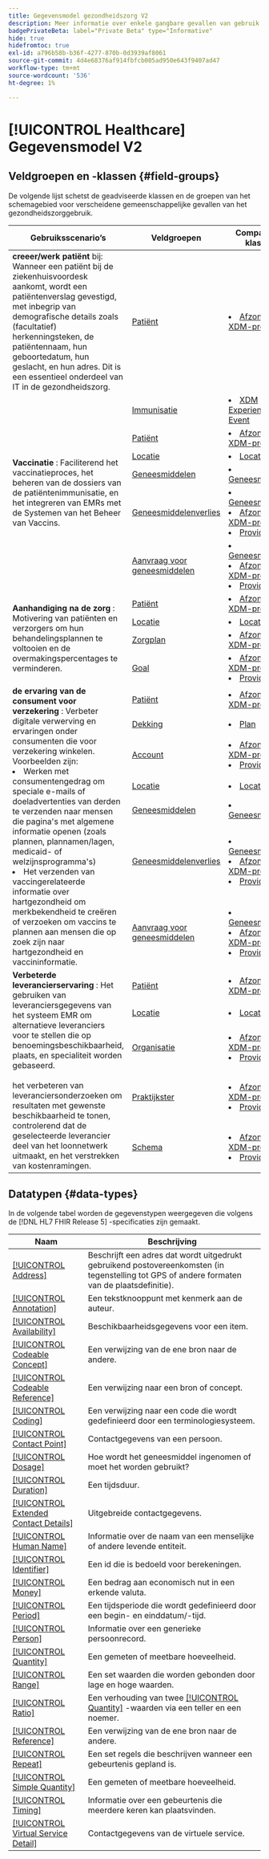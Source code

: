 ```yaml
---
title: Gegevensmodel gezondheidszorg V2
description: Meer informatie over enkele gangbare gevallen van gebruik in de gezondheidszorg en de beste klassen, verwante veldgroepen en te gebruiken datatypen.
badgePrivateBeta: label="Private Beta" type="Informative"
hide: true
hidefromtoc: true
exl-id: a796b58b-b36f-4277-870b-0d3939af8061
source-git-commit: 4d4e68376af914fbfcb005ad950e643f9407ad47
workflow-type: tm+mt
source-wordcount: '536'
ht-degree: 1%

---
```


# [!UICONTROL Healthcare] Gegevensmodel V2

## Veldgroepen en -klassen {#field-groups}

De volgende lijst schetst de geadviseerde klassen en de groepen van het schemagebied voor verscheidene gemeenschappelijke gevallen van het gezondheidszorggebruik.

<table>
  <thead>
    <tr>
      <th>Gebruiksscenario’s</th>
      <th>Veldgroepen</th>
      <th>Compatibele klassen</th>
    </tr>
  </thead>
  <tbody>
    <tr>
      <td><strong> creeer/werk patiënt </strong> bij: Wanneer een patiënt bij de ziekenhuisvoordesk aankomt, wordt een patiëntenverslag gevestigd, met inbegrip van demografische details zoals (facultatief) herkenningsteken, de patiëntennaam, hun geboortedatum, hun geslacht, en hun adres. Dit is een essentieel onderdeel van IT in de gezondheidszorg.</td>
      <td><a href="../field-groups/profile/healthcare-patient.md">Patiënt</a></td>
      <td>
        <li><a href="../classes/individual-profile.md">Afzonderlijk XDM-profiel</a></li>
      </td>
    </tr>
    <tr>
      <td rowspan="6"><strong> Vaccinatie </strong>: Faciliterend het vaccinatieproces, het beheren van de dossiers van de patiëntenimmunisatie, en het integreren van EMRs met de Systemen van het Beheer van Vaccins.</td>
      <td><a href="../field-groups/event/healthcare-immunization.md">Immunisatie</a></td>
      <td>
        <li><a href="../classes/experienceevent.md">XDM Experience Event</a></li>
      </td>
    </tr>
    <tr>
      <td><a href="../field-groups/profile/healthcare-patient.md">Patiënt</a></td>
      <td>
        <li><a href="../classes/individual-profile.md">Afzonderlijk XDM-profiel</a></li>
      </td>
    </tr>
    <tr>
      <td><a href="../field-groups/location/healthcare-location.md">Locatie</a></td>
      <td>
        <li><a href="../classes/location.md">Locatie</a></li>
      </td>
    </tr>
    <tr>
      <td><a href="../field-groups/medication/healthcare-medication-v2.md">Geneesmiddelen</a></td>
      <td>
        <li><a href="../classes/medication.md">Geneesmiddelen</a></li>
      </td>
    </tr>
    <tr>
      <td><a href="../field-groups/medication/healthcare-medication-dispense.md">Geneesmiddelenverlies</a></td>
      <td>
        <li><a href="../classes/medication.md">Geneesmiddelen</a></li>
        <li><a href="../classes/individual-profile.md">Afzonderlijk XDM-profiel</a></li>
        <li><a href="../classes/provider.md">Provider</a></li>
      </td>
    </tr>
    <tr>
      <td><a href="../field-groups/medication/healthcare-medication-request.md">Aanvraag voor geneesmiddelen</a></td>
      <td>
        <li><a href="../classes/medication.md">Geneesmiddelen</a></li>
        <li><a href="../classes/individual-profile.md">Afzonderlijk XDM-profiel</a></li>
        <li><a href="../classes/provider.md">Provider</a></li>
      </td>
    </tr>
    <tr>
      <td rowspan="4"><strong> Aanhandiging na de zorg </strong>: Motivering van patiënten en verzorgers om hun behandelingsplannen te voltooien en de overmakingspercentages te verminderen.</td>
      <td><a href="../field-groups/profile/healthcare-patient.md">Patiënt</a></td>
      <td>
        <li><a href="../classes/individual-profile.md">Afzonderlijk XDM-profiel</a></li>
      </td>
    </tr>
    <tr>
      <td><a href="../field-groups/location/healthcare-location.md">Locatie</a></td>
      <td>
        <li><a href="../classes/location.md">Locatie</a></li>
      </td>
    </tr>
    <tr>
      <td><a href="../field-groups/profile/healthcare-care-plan.md">Zorgplan</a></td>
      <td>
        <li><a href="../classes/individual-profile.md">Afzonderlijk XDM-profiel</a></li>
      </td>
    </tr>
    <tr>
      <td><a href="../field-groups/profile/healthcare-goal.md">Goal</a></td>
      <td>
        <li><a href="../classes/individual-profile.md">Afzonderlijk XDM-profiel</a></li>
        <li><a href="../classes/provider.md">Provider</a></li>
      </td>
    </tr>
    <tr>
      <td rowspan="7"><strong> de ervaring van de consument voor verzekering </strong>: Verbeter digitale verwerving en ervaringen onder consumenten die voor verzekering winkelen. Voorbeelden zijn: 
        <li> Werken met consumentengedrag om speciale e-mails of doeladvertenties van derden te verzenden naar mensen die pagina's met algemene informatie openen (zoals plannen, plannamen/lagen, medicaid- of welzijnsprogramma's)
        </li> 
        <li> Het verzenden van vaccingerelateerde informatie over hartgezondheid om merkbekendheid te creëren of verzoeken om vaccins te plannen aan mensen die op zoek zijn naar hartgezondheid en vaccininformatie.
        </li>
      </td>
      <td><a href="../field-groups/profile/healthcare-patient.md">Patiënt</a></td>
      <td>
        <li><a href="../classes/individual-profile.md">Afzonderlijk XDM-profiel</a></li>
      </td>
    </tr>
    <tr>
      <td><a href="../field-groups/plan/healthcare-coverage.md">Dekking</a></td>
      <td>
        <li><a href="../classes/plan.md">Plan</a></li>
      </td>
    </tr>
    <tr>
      <td><a href="../field-groups/profile/healthcare-account.md">Account</a></td>
      <td>
        <li><a href="../classes/individual-profile.md">Afzonderlijk XDM-profiel</a></li>
        <li><a href="../classes/provider.md">Provider</a></li>
      </td>
    </tr>
    <tr>
      <td><a href="../field-groups/location/healthcare-location.md">Locatie</a></td>
      <td>
        <li><a href="../classes/location.md">Locatie</a></li>
      </td>
    </tr>
      <tr>
      <td><a href="../field-groups/medication/healthcare-medication-v2.md">Geneesmiddelen</a></td>
      <td>
        <li><a href="../classes/medication.md">Geneesmiddelen</a></li>
      </td>
    </tr>
    <tr>
      <td><a href="../field-groups/medication/healthcare-medication-dispense.md">Geneesmiddelenverlies</a></td>
      <td>
        <li><a href="../classes/medication.md">Geneesmiddelen</a></li>
        <li><a href="../classes/individual-profile.md">Afzonderlijk XDM-profiel</a></li>
        <li><a href="../classes/provider.md">Provider</a></li>
      </td>
    </tr>
    <tr>
      <td><a href="../field-groups/medication/healthcare-medication-request.md">Aanvraag voor geneesmiddelen</a></td>
      <td>
        <li><a href="../classes/medication.md">Geneesmiddelen</a></li>
        <li><a href="../classes/individual-profile.md">Afzonderlijk XDM-profiel</a></li>
        <li><a href="../classes/provider.md">Provider</a></li>
      </td>
    </tr>
    <tr>
      <td rowspan="5"><strong> Verbeterde leverancierservaring </strong>: Het gebruiken van leveranciersgegevens van het systeem EMR om alternatieve leveranciers voor te stellen die op benoemingsbeschikbaarheid, plaats, en specialiteit worden gebaseerd. <br> <br> het verbeteren van leveranciersonderzoeken om resultaten met gewenste beschikbaarheid te tonen, controlerend dat de geselecteerde leverancier deel van het loonnetwerk uitmaakt, en het verstrekken van kostenramingen.
      </td>
      <td><a href="../field-groups/profile/healthcare-patient.md">Patiënt</a></td>
      <td>
        <li><a href="../classes/individual-profile.md">Afzonderlijk XDM-profiel</a></li>
      </td>
    </tr>
    <tr>
      <td><a href="../field-groups/location/healthcare-location.md">Locatie</a></td>
      <td>
        <li><a href="../classes/location.md">Locatie</a></li>
      </td>
    </tr>
    <tr>
      <td><a href="../field-groups/profile/healthcare-organization.md">Organisatie</a></td>
      <td>
        <li><a href="../classes/individual-profile.md">Afzonderlijk XDM-profiel</a></li>
        <li><a href="../classes/provider.md">Provider</a></li>
      </td>
    </tr>
    <tr>
      <td><a href="../field-groups/profile/healthcare-practioner.md">Praktijkster</a></td>
      <td>
        <li><a href="../classes/individual-profile.md">Afzonderlijk XDM-profiel</a></li>
        <li><a href="../classes/provider.md">Provider</a></li>
      </td>
    </tr>
    <tr>
      <td><a href="../field-groups/profile/healthcare-schedule.md">Schema</a></td>
      <td>
        <li><a href="../classes/individual-profile.md">Afzonderlijk XDM-profiel</a></li>
        <li><a href="../classes/provider.md">Provider</a></li>
      </td>
    </tr>
  </tbody>
</table>

## Datatypen {#data-types}

In de volgende tabel worden de gegevenstypen weergegeven die volgens de [!DNL HL7 FHIR Release 5] -specificaties zijn gemaakt.

| Naam | Beschrijving |
| --- | --- |
| [[!UICONTROL Address]](../data-types/healthcare/address.md) | Beschrijft een adres dat wordt uitgedrukt gebruikend postovereenkomsten (in tegenstelling tot GPS of andere formaten van de plaatsdefinitie). |
| [[!UICONTROL Annotation]](../data-types/healthcare/annotation.md) | Een tekstknooppunt met kenmerk aan de auteur. |
| [[!UICONTROL Availability]](../data-types/healthcare/availability.md) | Beschikbaarheidsgegevens voor een item. |
| [[!UICONTROL Codeable Concept]](../data-types/healthcare/codeable-concept.md) | Een verwijzing van de ene bron naar de andere. |
| [[!UICONTROL Codeable Reference]](../data-types/healthcare/codeable-reference.md) | Een verwijzing naar een bron of concept. |
| [[!UICONTROL Coding]](../data-types/healthcare/coding.md) | Een verwijzing naar een code die wordt gedefinieerd door een terminologiesysteem. |
| [[!UICONTROL Contact Point]](../data-types/healthcare/contact-point.md) | Contactgegevens van een persoon. |
| [[!UICONTROL Dosage]](../data-types/healthcare/dosage.md) | Hoe wordt het geneesmiddel ingenomen of moet het worden gebruikt? |
| [[!UICONTROL Duration]](../data-types/healthcare/duration.md) | Een tijdsduur. |
| [[!UICONTROL Extended Contact Details]](../data-types/healthcare/extended-contact-detail.md) | Uitgebreide contactgegevens. |
| [[!UICONTROL Human Name]](../data-types/healthcare/human-name.md) | Informatie over de naam van een menselijke of andere levende entiteit. |
| [[!UICONTROL Identifier]](../data-types/healthcare/identifier.md) | Een id die is bedoeld voor berekeningen. |
| [[!UICONTROL Money]](../data-types/healthcare/money.md) | Een bedrag aan economisch nut in een erkende valuta. |
| [[!UICONTROL Period]](../data-types/healthcare/period.md) | Een tijdsperiode die wordt gedefinieerd door een begin- en einddatum/-tijd. |
| [[!UICONTROL Person]](../data-types/healthcare/person.md) | Informatie over een generieke persoonrecord. |
| [[!UICONTROL Quantity]](../data-types/healthcare/quantity.md) | Een gemeten of meetbare hoeveelheid. |
| [[!UICONTROL Range]](../data-types/healthcare/range.md) | Een set waarden die worden gebonden door lage en hoge waarden. |
| [[!UICONTROL Ratio]](../data-types/healthcare/ratio.md) | Een verhouding van twee [[!UICONTROL Quantity]](../data-types/healthcare/quantity.md) -waarden via een teller en een noemer. |
| [[!UICONTROL Reference]](../data-types/healthcare/reference.md) | Een verwijzing van de ene bron naar de andere. |
| [[!UICONTROL Repeat]](../data-types/healthcare/repeat.md) | Een set regels die beschrijven wanneer een gebeurtenis gepland is. |
| [[!UICONTROL Simple Quantity]](../data-types/healthcare/simple-quantity.md) | Een gemeten of meetbare hoeveelheid. |
| [[!UICONTROL Timing]](../data-types/healthcare/timing.md) | Informatie over een gebeurtenis die meerdere keren kan plaatsvinden. |
| [[!UICONTROL Virtual Service Detail]](../data-types/healthcare/virtual-service-detail.md) | Contactgegevens van de virtuele service. |
